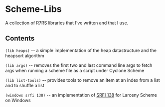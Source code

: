 # Scheme-Libs
A collection of R7RS libraries that I've written and that I use.

## Contents
`(lib heaps)` -- a simple implementation of the heap datastructure and the heapsort algorithm

`(lib args)` -- removes the first two and last command line args to fetch args when running a scheme file as a script under Cyclone Scheme

`(lib list-tools)` -- provides tools to remove an item at an index from a list and to shuffle a list

`(windows srfi 138)` -- an implementation of [SRFI 138](https://srfi.schemers.org/srfi-138/) for Larceny Scheme on Windows
